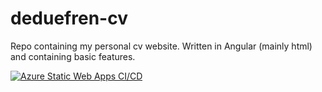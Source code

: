 # deduefren-cv

Repo containing my personal cv website. Written in Angular (mainly html) and containing basic features.


[![Azure Static Web Apps CI/CD](https://github.com/deduefren/deduefren-cv/actions/workflows/azure-static-web-apps-wonderful-mushroom-0a6ccf103.yml/badge.svg)](https://github.com/deduefren/deduefren-cv/actions/workflows/azure-static-web-apps-wonderful-mushroom-0a6ccf103.yml)
